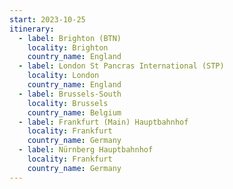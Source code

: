 ```yaml
---
start: 2023-10-25
itinerary:
  - label: Brighton (BTN)
    locality: Brighton
    country_name: England
  - label: London St Pancras International (STP)
    locality: London
    country_name: England
  - label: Brussels-South
    locality: Brussels
    country_name: Belgium
  - label: Frankfurt (Main) Hauptbahnhof
    locality: Frankfurt
    country_name: Germany
  - label: Nürnberg Hauptbahnhof
    locality: Frankfurt
    country_name: Germany
---
```

